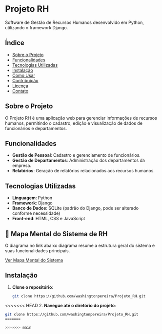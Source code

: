 # Projeto RH

Software de Gestão de Recursos Humanos desenvolvido em Python, utilizando o framework Django.

## Índice

- [Sobre o Projeto](#sobre-o-projeto)
- [Funcionalidades](#funcionalidades)
- [Tecnologias Utilizadas](#tecnologias-utilizadas)
- [Instalação](#instalação)
- [Como Usar](#como-usar)
- [Contribuição](#contribuição)
- [Licença](#licença)
- [Contato](#contato)

## Sobre o Projeto

O Projeto RH é uma aplicação web para gerenciar informações de recursos humanos, permitindo o cadastro, edição e visualização de dados de funcionários e departamentos.

## Funcionalidades

- **Gestão de Pessoal**: Cadastro e gerenciamento de funcionários.
- **Gestão de Departamentos**: Administração dos departamentos da empresa.
- **Relatórios**: Geração de relatórios relacionados aos recursos humanos.

## Tecnologias Utilizadas

- **Linguagem**: Python
- **Framework**: Django
- **Banco de Dados**: SQLite (padrão do Django, pode ser alterado conforme necessidade)
- **Front-end**: HTML, CSS e JavaScript

## 🧠 Mapa Mental do Sistema de RH

O diagrama no link abaixo diagrama resume a estrutura geral do sistema e suas funcionalidades principais.


[Ver Mapa Mental do Sistema](https://raw.githubusercontent.com/washingtonpereira/Projeto_RH/main/docs/mapa_mental_sistema.jpg)

## Instalação

1. **Clone o repositório**:

   ```bash
   git clone https://github.com/washingtonpereira/Projeto_RH.git

<<<<<<< HEAD
2. **Navegue até o diretório do projeto**:

   ```bash
   git clone https://github.com/washingtonpereira/Projeto_RH.git
=======
   
>>>>>>> main
